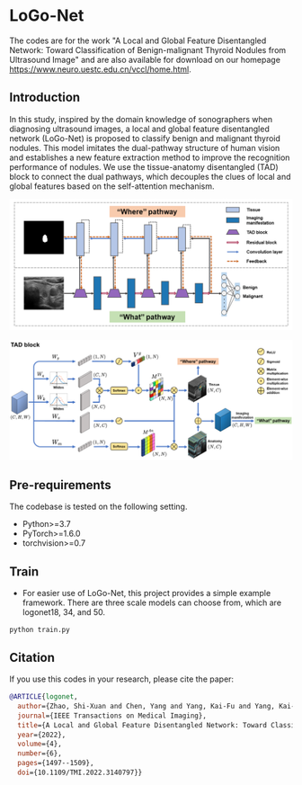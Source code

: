 # LoGo-Net
The codes are for the work "A Local and Global Feature Disentangled Network: Toward Classification of Benign-malignant Thyroid Nodules from Ultrasound Image" and are also available for download on our homepage https://www.neuro.uestc.edu.cn/vccl/home.html.

## Introduction
In this study, inspired by the domain knowledge of sonographers when diagnosing ultrasound images, a local and global feature disentangled network (LoGo-Net) is proposed to classify benign and malignant thyroid nodules. This model imitates the dual-pathway structure of human vision and establishes a new feature extraction method to improve the recognition performance of nodules. We use the tissue-anatomy disentangled (TAD) block to connect the dual pathways, which decouples the clues of local and global features based on the self-attention mechanism.
<p align="center">
  <img src="https://github.com/Phanzsx/LoGo-Net/blob/main/graph/model4.png" width="900" />
</p>
<p align="center">
  <img src="https://github.com/Phanzsx/LoGo-Net/blob/main/graph/module3.png" width="900" />
</p>

## Pre-requirements
The codebase is tested on the following setting.
* Python>=3.7
* PyTorch>=1.6.0
* torchvision>=0.7

## Train
* For easier use of LoGo-Net, this project provides a simple example framework. There are three scale models can choose from, which are logonet18, 34, and 50.
```
python train.py
```

## Citation
If you use this codes in your research, please cite the paper:
```BibTex
@ARTICLE{logonet,
  author={Zhao, Shi-Xuan and Chen, Yang and Yang, Kai-Fu and Yang, Kai-Fu and Luo, Yan and Ma, Bu-Yun and Li, Yong-Jie},
  journal={IEEE Transactions on Medical Imaging}, 
  title={A Local and Global Feature Disentangled Network: Toward Classification of Benign-malignant Thyroid Nodules from Ultrasound Image}, 
  year={2022},
  volume={4},
  number={6},
  pages={1497--1509},
  doi={10.1109/TMI.2022.3140797}}
```
